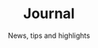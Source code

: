 ---
title: Journal
subtitle: 'News, tips and highlights'
hide_title: false
col_number: three
template: journal
---